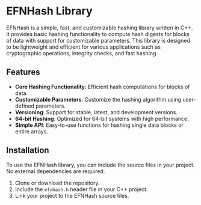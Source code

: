 # EFNHash Library

EFNHash is a simple, fast, and customizable hashing library written in C++. It provides basic hashing functionality to compute hash digests for blocks of data with support for customizable parameters. This library is designed to be lightweight and efficient for various applications such as cryptographic operations, integrity checks, and fast hashing.

## Features

- **Core Hashing Functionality**: Efficient hash computations for blocks of data.
- **Customizable Parameters**: Customize the hashing algorithm using user-defined parameters.
- **Versioning**: Support for stable, latest, and development versions.
- **64-bit Hashing**: Optimized for 64-bit systems with high performance.
- **Simple API**: Easy-to-use functions for hashing single data blocks or entire arrays.

## Installation

To use the EFNHash library, you can include the source files in your project. No external dependencies are required.

1. Clone or download the repository.
2. Include the `efnhash.h` header file in your C++ project.
3. Link your project to the EFNHash source files.
